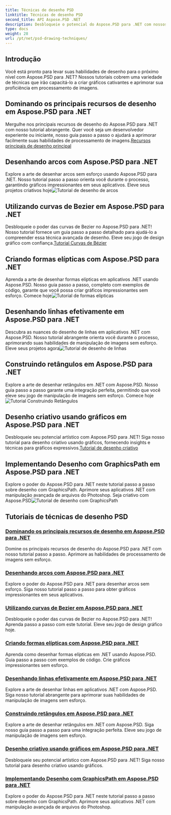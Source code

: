```yaml
---
title: Técnicas de desenho PSD
linktitle: Técnicas de desenho PSD
second_title: API Aspose.PSD .NET
description: Desbloqueie o potencial do Aspose.PSD para .NET com nossos tutoriais! Domine os principais recursos de desenho, crie gráficos impressionantes e aprimore suas habilidades de manipulação de imagens.
type: docs
weight: 28
url: /pt/net/psd-drawing-techniques/
---
```


## Introdução

Você está pronto para levar suas habilidades de desenho para o próximo nível com Aspose.PSD para .NET? Nossos tutoriais cobrem uma variedade de técnicas que irão capacitá-lo a criar gráficos cativantes e aprimorar sua proficiência em processamento de imagens.

## Dominando os principais recursos de desenho em Aspose.PSD para .NET

 Mergulhe nos principais recursos de desenho do Aspose.PSD para .NET com nosso tutorial abrangente. Quer você seja um desenvolvedor experiente ou iniciante, nosso guia passo a passo o ajudará a aprimorar facilmente suas habilidades de processamento de imagens.[Recursos principais de desenho principal](./mastering-core-drawing-features/)

## Desenhando arcos com Aspose.PSD para .NET

 Explore a arte de desenhar arcos sem esforço usando Aspose.PSD para .NET. Nosso tutorial passo a passo orienta você durante o processo, garantindo gráficos impressionantes em seus aplicativos. Eleve seus projetos criativos hoje![Tutorial de desenho de arcos](./drawing-arcs/)

## Utilizando curvas de Bezier em Aspose.PSD para .NET

 Desbloqueie o poder das curvas de Bezier no Aspose.PSD para .NET! Nosso tutorial fornece um guia passo a passo detalhado para ajudá-lo a compreender essa técnica avançada de desenho. Eleve seu jogo de design gráfico com confiança.[Tutorial Curvas de Bézier](./utilizing-bezier-curves/)

## Criando formas elípticas com Aspose.PSD para .NET

 Aprenda a arte de desenhar formas elípticas em aplicativos .NET usando Aspose.PSD. Nosso guia passo a passo, completo com exemplos de código, garante que você possa criar gráficos impressionantes sem esforço. Comece hoje![Tutorial de formas elípticas](./creating-elliptical-shapes/)

## Desenhando linhas efetivamente em Aspose.PSD para .NET

 Descubra as nuances do desenho de linhas em aplicativos .NET com Aspose.PSD. Nosso tutorial abrangente orienta você durante o processo, aprimorando suas habilidades de manipulação de imagens sem esforço. Eleve seus projetos agora![Tutorial de desenho de linhas](./drawing-lines-effectively/)

## Construindo retângulos em Aspose.PSD para .NET

Explore a arte de desenhar retângulos em .NET com Aspose.PSD. Nosso guia passo a passo garante uma integração perfeita, permitindo que você eleve seu jogo de manipulação de imagens sem esforço. Comece hoje![Tutorial Construindo Retângulos](./constructing-rectangles/)

## Desenho criativo usando gráficos em Aspose.PSD para .NET

 Desbloqueie seu potencial artístico com Aspose.PSD para .NET! Siga nosso tutorial para desenho criativo usando gráficos, fornecendo insights e técnicas para gráficos expressivos.[Tutorial de desenho criativo](./creative-drawing-using-graphics/)

## Implementando Desenho com GraphicsPath em Aspose.PSD para .NET

 Explore o poder do Aspose.PSD para .NET neste tutorial passo a passo sobre desenho com GraphicsPath. Aprimore seus aplicativos .NET com manipulação avançada de arquivos do Photoshop. Seja criativo com Aspose.PSD![Tutorial de desenho com GraphicsPath](./implementing-drawing-with-graphicspath/)

## Tutoriais de técnicas de desenho PSD
### [Dominando os principais recursos de desenho em Aspose.PSD para .NET](./mastering-core-drawing-features/)
Domine os principais recursos de desenho do Aspose.PSD para .NET com nosso tutorial passo a passo. Aprimore as habilidades de processamento de imagens sem esforço.
### [Desenhando arcos com Aspose.PSD para .NET](./drawing-arcs/)
Explore o poder do Aspose.PSD para .NET para desenhar arcos sem esforço. Siga nosso tutorial passo a passo para obter gráficos impressionantes em seus aplicativos.
### [Utilizando curvas de Bezier em Aspose.PSD para .NET](./utilizing-bezier-curves/)
Desbloqueie o poder das curvas de Bezier no Aspose.PSD para .NET! Aprenda passo a passo com este tutorial. Eleve seu jogo de design gráfico hoje.
### [Criando formas elípticas com Aspose.PSD para .NET](./creating-elliptical-shapes/)
Aprenda como desenhar formas elípticas em .NET usando Aspose.PSD. Guia passo a passo com exemplos de código. Crie gráficos impressionantes sem esforço.
### [Desenhando linhas efetivamente em Aspose.PSD para .NET](./drawing-lines-effectively/)
Explore a arte de desenhar linhas em aplicativos .NET com Aspose.PSD. Siga nosso tutorial abrangente para aprimorar suas habilidades de manipulação de imagens sem esforço.
### [Construindo retângulos em Aspose.PSD para .NET](./constructing-rectangles/)
Explore a arte de desenhar retângulos em .NET com Aspose.PSD. Siga nosso guia passo a passo para uma integração perfeita. Eleve seu jogo de manipulação de imagens sem esforço.
### [Desenho criativo usando gráficos em Aspose.PSD para .NET](./creative-drawing-using-graphics/)
Desbloqueie seu potencial artístico com Aspose.PSD para .NET! Siga nosso tutorial para desenho criativo usando gráficos.
### [Implementando Desenho com GraphicsPath em Aspose.PSD para .NET](./implementing-drawing-with-graphicspath/)
Explore o poder do Aspose.PSD para .NET neste tutorial passo a passo sobre desenho com GraphicsPath. Aprimore seus aplicativos .NET com manipulação avançada de arquivos do Photoshop.